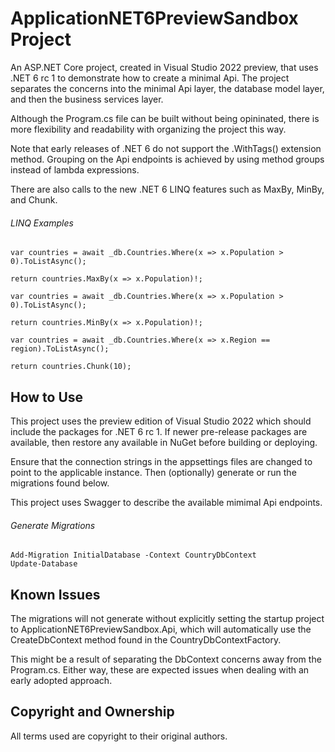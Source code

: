 # ApplicationNET6PreviewSandbox Project

An ASP.NET Core project, created in Visual Studio 2022 preview, that uses .NET 6 rc 1 to demonstrate how to create a minimal Api. The project separates the concerns into the minimal Api layer, the database model layer, and then the business services layer.

Although the Program.cs file can be built without being opininated, there is more flexibility and readability with organizing the project this way. 

Note that early releases of .NET 6 do not support the .WithTags() extension method. Grouping on the Api endpoints is achieved by using method groups instead of lambda expressions.

There are also calls to the new .NET 6 LINQ features such as MaxBy, MinBy, and Chunk.

###### LINQ Examples
```
var countries = await _db.Countries.Where(x => x.Population > 0).ToListAsync();

return countries.MaxBy(x => x.Population)!;
```
```
var countries = await _db.Countries.Where(x => x.Population > 0).ToListAsync();

return countries.MinBy(x => x.Population)!;
```
```
var countries = await _db.Countries.Where(x => x.Region == region).ToListAsync();

return countries.Chunk(10);
```

## How to Use

This project uses the preview edition of Visual Studio 2022 which should include the packages for .NET 6 rc 1. If newer pre-release packages are available, then restore any available in NuGet before building or deploying. 

Ensure that the connection strings in the appsettings files are changed to point to the applicable instance. Then (optionally) generate or run the migrations found below. 

This project uses Swagger to describe the available mimimal Api endpoints.

###### Generate Migrations
```
Add-Migration InitialDatabase -Context CountryDbContext
Update-Database
```

## Known Issues

The migrations will not generate without explicitly setting the startup project to ApplicationNET6PreviewSandbox.Api, which will automatically use the CreateDbContext method found in the CountryDbContextFactory.

This might be a result of separating the DbContext concerns away from the Program.cs. Either way, these are expected issues when dealing with an early adopted approach.


## Copyright and Ownership

All terms used are copyright to their original authors.

